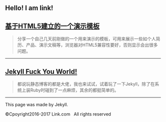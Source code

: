 <link rel="stylesheet" href="https://link9596.github.io/link/css/style.css">

## Hello! I am link!
## [基于HTML5建立的一个演示模板](http://link9596.github.io/link/blog/ppts)
 > 分享一个自己几天前刚做的一个用来演示的模板，可用来展示一些如个人简历、产品、演示文稿等，浏览器对HTML5兼容性要好，否则显示会出很多问题。
*** 

## [Jekyll Fuck You World!](http://link9596.github.io/link/blog/fuck-world)
> 都说玩静态博客的都是大佬，我也来试试，试着玩了一下Jekyll，除了在系统上装Ruby时碰到了一点麻烦，其余的都挺简单的。
***

This page was made by Jekyll.

©Cpoyright2016-2017 Link.com
      All rights reserved
